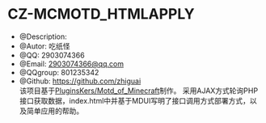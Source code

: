 # CZ-MCMOTD_HTMLAPPLY
 * @Description: 
 * @Autor: 吃纸怪
 * @QQ: 2903074366
 * @Email: 2903074366@qq.com
 * @QQgroup: 801235342
 * @Github: https://github.com/zhiguai<br>
该项目基于<a href="https://github.com/PluginsKers/Motd_of_Minecraft">PluginsKers/Motd_of_Minecraft</a>制作。
采用AJAX方式轮询PHP接口获取数据，index.html中并基于MDUI写明了接口调用方式部署方式，以及简单应用的帮助。